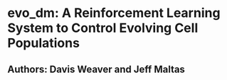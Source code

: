 # evo_dm: A Reinforcement Learning System to Control Evolving Cell Populations

## Authors: Davis Weaver and Jeff Maltas
